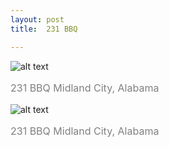 ```yaml
---
layout: post
title:  231 BBQ

---
```

![alt text](https://jonkalev.s3.us-west-2.amazonaws.com/20230217_231BBQ.jpg)
<p style="color: grey; font-size: 16px;">231 BBQ Midland City, Alabama</p>


![alt text](https://jonkalev.s3.us-west-2.amazonaws.com/20230217_231BBQ.jpg)
<p style="color: grey; font-size: 16px;">231 BBQ Midland City, Alabama</p>